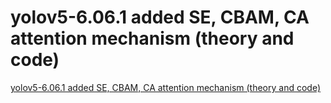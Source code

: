 # yolov5-6.06.1 added SE, CBAM, CA attention mechanism (theory and code)
[yolov5-6.06.1 added SE, CBAM, CA attention mechanism (theory and code)](https://aiwithcloud.com/2022/09/16/yolov5_6-06-1_added_se_cbam_ca_attention_mechanism_theory_and_code/)